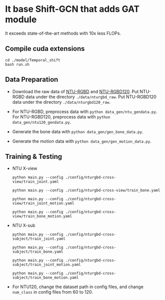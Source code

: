 # It base Shift-GCN that adds GAT module
It exceeds state-of-the-art methods with 10x less FLOPs.



## Compile cuda extensions

  ```
  cd ./model/Temporal_shift
  bash run.sh
  ```

## Data Preparation

 - Download the raw data of [NTU-RGBD](https://github.com/shahroudy/NTURGB-D) and [NTU-RGBD120](https://github.com/shahroudy/NTURGB-D). Put NTU-RGBD data under the directory `./data/nturgbd_raw`. Put NTU-RGBD120 data under the directory `./data/nturgbd120_raw`. 
 
 - For NTU-RGBD, preprocess data with `python data_gen/ntu_gendata.py`. For NTU-RGBD120, preprocess data with `python data_gen/ntu120_gendata.py`. 
  
 - Generate the bone data with `python data_gen/gen_bone_data.py`.

 - Generate the motion data with `python data_gen/gen_motion_data.py`.

## Training & Testing

  - NTU X-view

    `python main.py --config ./config/nturgbd-cross-view/train_joint.yaml`

    `python main.py --config ./config/nturgbd-cross-view/train_bone.yaml`

    `python main.py --config ./config/nturgbd-cross-view/train_joint_motion.yaml`

    `python main.py --config ./config/nturgbd-cross-view/train_bone_motion.yaml`

  - NTU X-sub

    `python main.py --config ./config/nturgbd-cross-subject/train_joint.yaml`

    `python main.py --config ./config/nturgbd-cross-subject/train_bone.yaml`

    `python main.py --config ./config/nturgbd-cross-subject/train_joint_motion.yaml`

    `python main.py --config ./config/nturgbd-cross-subject/train_bone_motion.yaml`

  - For NTU120, change the dataset path in config files, and change `num_class` in config files from 60 to 120.
  
